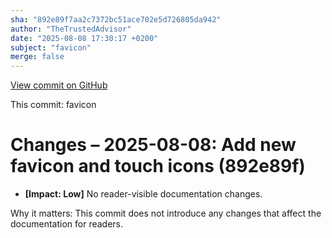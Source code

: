 ```yaml
---
sha: "892e89f7aa2c7372bc51ace702e5d726805da942"
author: "TheTrustedAdvisor"
date: "2025-08-08 17:30:17 +0200"
subject: "favicon"
merge: false
---
```


[View commit on GitHub](https://github.com/TheTrustedAdvisor/FabricAdoptionFramework/commit/892e89f7aa2c7372bc51ace702e5d726805da942)

This commit: favicon

# Changes – 2025-08-08: Add new favicon and touch icons (892e89f)

- **[Impact: Low]** No reader-visible documentation changes.

Why it matters: This commit does not introduce any changes that affect the documentation for readers.
